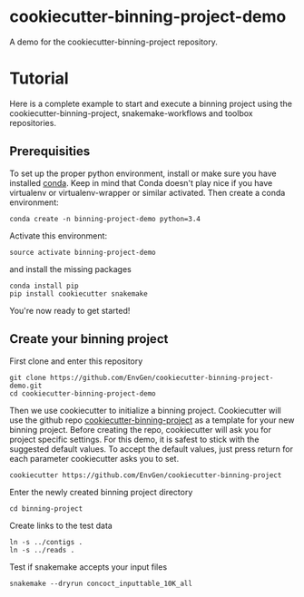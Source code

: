 # cookiecutter-binning-project-demo
A demo for the cookiecutter-binning-project repository.

Tutorial
========
Here is a complete example to start and execute a binning project using the cookiecutter-binning-project, snakemake-workflows and toolbox repositories.

Prerequisities
--------------
To set up the proper python environment, install or make sure you have installed [conda](http://conda.pydata.org/miniconda.html). Keep in mind that Conda doesn't play nice if you have virtualenv or virtualenv-wrapper or similar activated. Then create a conda environment:

    conda create -n binning-project-demo python=3.4

Activate this environment:

    source activate binning-project-demo

and install the missing packages

    conda install pip
    pip install cookiecutter snakemake

You're now ready to get started!

Create your binning project
---------------------------
First clone and enter this repository

    git clone https://github.com/EnvGen/cookiecutter-binning-project-demo.git
    cd cookiecutter-binning-project-demo

Then we use cookiecutter to initialize a binning project. Cookiecutter will use the github repo [cookiecutter-binning-project](https://github.com/EnvGen/cookiecutter-binning-project) as a template for your new binning project. Before creating the repo, cookiecutter will ask you for project specific settings. For this demo, it is safest to stick with the suggested default values. To accept the default values, just press return for each parameter cookiecutter asks you to set.

    cookiecutter https://github.com/EnvGen/cookiecutter-binning-project

Enter the newly created binning project directory
    
    cd binning-project

Create links to the test data

    ln -s ../contigs .
    ln -s ../reads .

Test if snakemake accepts your input files

    snakemake --dryrun concoct_inputtable_10K_all
